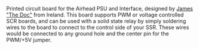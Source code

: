 Printed circuit board for the Airhead PSU and Interface, designed by [James "The Doc"](https://www.youtube.com/@TheDocChannel) from Ireland. This board supports PWM or voltage controlled SCR boards, and can be used with a solid state relay by simply soldering wires to the board to connect to the control side of your SSR. These wires would be connected to any ground hole and the center pin for the PWM/+5V jumper.
